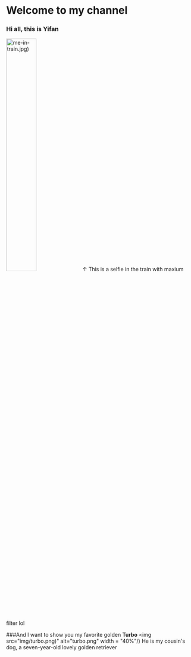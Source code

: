 # Welcome to my channel

### Hi all, this is **Yifan**

<img src="img/me-in-train.jpg)" alt="me-in-train.jpg)" width = "40%"/>
↑ This is a selfie in the train with maxium filter lol

###And I want to show you my favorite golden **Turbo**
<img src="img/turbo.png)" alt="turbo.png" width = "40%"/) 
He is my cousin's dog, a seven-year-old lovely golden retriever